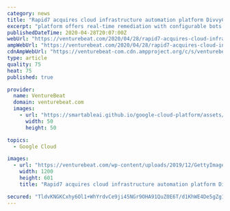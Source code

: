 ```yaml
---
category: news
title: "Rapid7 acquires cloud infrastructure automation platform DivvyCloud for $145 million"
excerpt: "platform offers real-time remediation with configurable bots and over 200 out-of-the-box guardrail policies. It works across public clouds such as Amazon Web Services, Google Cloud, and Azure and ..."
publishedDateTime: 2020-04-28T20:07:00Z
webUrl: "https://venturebeat.com/2020/04/28/rapid7-acquires-cloud-infrastructure-automation-platform-divvycloud-for-145-million/"
ampWebUrl: "https://venturebeat.com/2020/04/28/rapid7-acquires-cloud-infrastructure-automation-platform-divvycloud-for-145-million/amp/"
cdnAmpWebUrl: "https://venturebeat-com.cdn.ampproject.org/c/s/venturebeat.com/2020/04/28/rapid7-acquires-cloud-infrastructure-automation-platform-divvycloud-for-145-million/amp/"
type: article
quality: 75
heat: 75
published: true

provider:
  name: VentureBeat
  domain: venturebeat.com
  images:
    - url: "https://smartableai.github.io/google-cloud-platform/assets/images/organizations/venturebeat.com-50x50.jpg"
      width: 50
      height: 50

topics:
  - Google Cloud

images:
  - url: "https://venturebeat.com/wp-content/uploads/2019/12/GettyImages-1065824694-1-e1579193201293.jpg?fit=1200%2C601&strip=all"
    width: 1200
    height: 601
    title: "Rapid7 acquires cloud infrastructure automation platform DivvyCloud for $145 million"

secured: "TldvKNGKCxhy6Ol1+WhYrdvCe9ji45NGr9OHA91QuZ0E6T/d1KhWE4De5gZg1Qg6etIcVzg6MapzlS3T6MfNu4yOAElHn1A96ZFuIi5r5JIN+qmBFzsbKCDmJoXtyN8t20KdmVlYs93KG12oLMT/TTb4vx6y0MIo+uCm+G8yBgZg1ez3P4rfcYzoaVjh95kxq4tw8qzbbcb1Isu85uIARuIg/4Iaovnqy82JG7VyG7klZID0GFQwq7hBEfSOWH1hYoASFxH8F6fypIrspy7vdVFQ6acYEB3gP8IMIzpOJexFQ1SYUpTHDgE8qFTvtbBN;LpydUCsaWWXoyl+zC52QvQ=="
---
```


